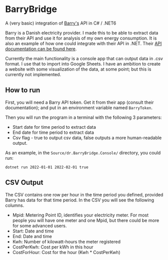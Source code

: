 # BarryBridge
A (very basic) integration of [Barry's](https://barry.energy/) API in C# / .NET6

Barry is a Danish electricity provider. I made this to be able to extract data from their API and use it for analysis of my own energy consumption. It is also an example of how one could integrate with their API in .NET. Their [API documentation can be found here](https://developer.barry.energy/).

Currently the main functionality is a console app that can output data in .csv format. I use that to import into Google Sheets. I have an ambition to create a website with some visualization of the data, at some point; but this is currently not implemented. 

## How to run 
First, you will need a Barry API token. Get it from their app (consult their documentation); and put in an environment variable named `BarryToken`.

Then you will run the program in a terminal with the following 3 parameters:
* Start date for time period to extract data
* End date for time period to extract data
* Csv flag - true to output csv data, false outputs a more human-readable output.

As an example, in the `Source/dr.BarryBridge.Console/` directory, you could run:
```
dotnet run 2022-01-01 2022-02-01 true
```

## CSV Output
The CSV contains one row per hour in the time period you defined, provided Barry has data for that time period. In the CSV you will see the following columns.
* Mpid: Metering Point ID, identifies your electricity meter. For most people you will have one meter and one Mpid, but there could be more for some advanced users.
* Start: Date and time
* End: Date and time
* Kwh: Number of kilowatt-hours the meter registered 
* CostPerKwh: Cost per kWh in this hour
* CostForHour: Cost for the hour (Kwh * CostPerKwh)
